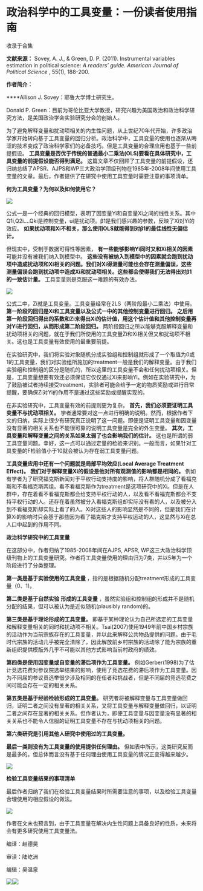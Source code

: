 # 政治科学中的工具变量：一份读者使用指南


收录于合集

**文献来源：** Sovey, A. J., & Green, D. P. (2011). Instrumental variables
estimation in political science: _A readers’ guide. American Journal of
Political Science_ , 55(1), 188-200.

  

 **作者简介：**

 ****Allison J. Sovey：耶鲁大学博士研究生。

Donald P. Green：目前为哥伦比亚大学教授，研究兴趣为美国政治和政治科学研究方法，是美国政治学会实验研究分会的创始人。

  

  

为了避免解释变量和扰动项相关的内生性问题，从上世纪70年代开始，许多政治学家开始转向基于工具变量的回归分析。政治科学中，工具变量的使用也逐渐从晦涩的技术变成了政治科学家们的必备技巧。但是工具变量的合理应用也基于一些前提假设。
**工具变量是否优于传统的普通最小二乘法(OLS)要看在具体研究中，工具变量的前提假设能否得到满足。**
这篇文章不仅回顾了工具变量的前提假设，还归纳总结了APSR、AJPS和WP三大政治学顶级刊物在1985年-2008年间使用工具变量的文章。最后，作者提供了在研究中使用工具变量时需要注意的事项清单。

  

 **何为工具变量？为何以及如何使用它？**

  

![](/images/435/2.png)

公式一是一个经典的回归模型，表明了因变量Yi和自变量Xi之间的线性关系。其中Q1i,Q2i….Qki是控制变量，ui是扰动项。β1是我们感兴趣的参数，反映了Xi对Yi的效应。
**如果扰动项和Xi不相关，那么使用OLS就能得到对β1的最佳线性无偏估计。**

  

但现实中，受制于数据可得性等因素， **有一些能够影响Yi同时又和Xi相关的因素** 可能并没有被我们纳入到模型中。
**这些没有被纳入到模型中的因素就会跑到扰动项中造成扰动项和Xi相关的问题。我们对Xi得测量可能也会存在测量偏误，这些测量偏误会跑到扰动项中造成Xi和扰动项相关。这些都会使得我们无法得出对β1的一致估计量。**
工具变量则是克服这一难题的有效办法。

![](/images/435/3.png)

公式二中，Zi就是工具变量。工具变量经常在2LS（两阶段最小二乘法）中使用。 **第一阶段的回归是Xi和工具变量以及公式一中的其他控制变量进行回归。**
**之后用第一阶段回归得出的系数和Zi来得出Xi的估计值，用这个估计值和其他控制变量再对Yi进行回归，从而形成第二阶段回归。**
两阶段回归之所以能够克服解释变量和扰动项相关的问题，就在于我们所使用的工具变量Zi和Xi相关但又和扰动项不相关。这也是工具变量有效使用的最重要前提。

  

在实验研究中，我们将实验对象随机分成实验组和控制组就形成了一个取值为0或1的工具变量，我们对实验组所施加的treatment一般是我们的解释变量。由于我们实验组和控制组的区分是随机的，所以这里的工具变量不会和任何扰动项相关。但是，工具变量想要有效还必须保证它仅仅通过Xi来影响Yi。例如在实验研究中，为了鼓励被试者持续接受treatment，实验者可能会给予一定的物质奖励或进行日常提醒，要确保Zi对Yi的作用不是通过这些奖励或提醒实现的。

  

在非实验研究中，工具变量有效的前提则更为复杂。 **首先，我们必须要证明工具变量不与扰动项相关。**
学者通常要对这一点进行明确的说明。然而，根据作者下文的归纳，实际上很少有研究真正说明了这一问题。即便是证明工具变量和因变量没有显著的相关关系也不能很可靠的说明工具变量是完全的外生变量。
**其次，工具变量和解释变量之间的关系如果太弱了也会影响我们的估计。**
这也是所谓的弱工具变量问题。幸好，这一点可以通过定量的检验来识别。一般而言，如果针对工具变量的F检验值小于10就会被认为存在弱工具变量问题。

  

 **工具变量应用中还有一个问题就是局部平均效应(Local Average Treatment Effect)。**
**我们对于解释变量Xi的假设是他对所有观测值的影响都是相同的。**
例如有学者为了研究福克斯新闻对于平权行动支持度的影响，将人群随机分成了看福克斯和不看福克斯两组。看不看福克斯作为treatment是这项研究中的Xi。但是在人群中，存在着看不看福克斯都会给支持平权行动的人，以及看不看福克斯都会不支持平权行动的人。还存在着虽然被分入看福克斯组却实际没有看的人，以及被分入到不看福克斯却实际上看了的人。Xi对这些人的影响显然是不同的，但是我们在计算Xi的影响时只会基于那些因为看了福克斯才支持平权运动的人，这显然与Xi在总人口中起到的作用不同。

  

 **政治科学研究中的工具变量**

  

在这部分中，作者归纳了1985-2008年间在AJPS, APSR,
WP这三大政治科学顶级刊物上的工具变量研究。作者将工具变量使用的理由归为7类，并以5年为一个阶段进行了分类整理。

**第一类是基于实验使用的工具变量** ，指的是根据随机分配treatment形成的工具变量（0、1)。

**第二类是基于自然实验** **形成的工具变量** ，虽然实验组和控制组的形成并不是随机分配的结果，但可以被认为是近似随机(plausibly
random)的。

**第三类是基于理论形成的工具变量。**
即基于某种理论认为自己所选定的工具变量和解释变量相关的同时和扰动项不相关。Tsai(2007)使用1949年前中国乡村宗族的活动作为当前宗族存在的工具变量，并以此来解释公共物品提供的问题。由于毛时代宗族的活动几乎被完全清除了，因此解放前乡村宗族的活动除了能为宗族的重新组织提供模版外几乎不可能以其他方式影响当前村政府的绩效。

**第四类是使用因变量或自变量的滞后项作为工具变量。**
例如Gerber(1998)为了估计竞选花费对参议院选举结果的影响，使用了竞选花费的滞后项作为工具变量。因为不同届的参议员选举很少涉及相同的在任者和挑战者，但是不同届的竞选花费之间可能会存在一定的相关关系。

**第五类是基于经验检验形成的工具变量。**
研究者将被解释变量与工具变量做回归，证明二者之间没有显著的相关关系，又将工具变量与解释变量做回归，以证明二者之间存在显著的相关关系。但作者认为，即便工具变量与因变量没有显著的相关关系也不能令人信服的证明工具变量不存在与扰动项相关的问题。

**第六类研究是引用其他人研究中使用过的工具变量。**

**最后一类则没有为工具变量的使用提供任何理由。** 但如表中所示，这类研究反而是最多的。但总体而言没有基于任何理由使用工具变量的情况正变得越来越少。

  

![](/images/435/4.png)

  

 **检验工具变量结果的事项清单**

  

最后作者归纳了我们在检验工具变量结果时所需要注意的事项，以及检验工具变量合理使用的相应假设的做法。

  

![](/images/435/5.png)

  

作者在文末也预言到，由于工具变量在解决内生性问题上具备良好的性质，未来将会有更多研究使用工具变量法。

  

  

  

编译：赵德昊

审读：陆屹洲

编辑：吴温泉

  

![](/images/435/6.jpeg)![](/images/435/7.jpeg)

  

